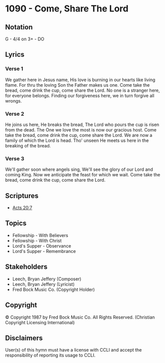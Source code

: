 # 1090 - Come, Share The Lord

## Notation

G - 4/4 on 3+ - DO

## Lyrics

### Verse 1

We gather here in Jesus name, His love is burning in our hearts like living flame. For thru the loving Son the Father makes us one. Come take the bread, come drink the cup, come share the Lord. No one is a stranger here, for everyone belongs. Finding our forgiveness here, we in turn forgive all wrongs.

### Verse 2

He joins us here, He breaks the bread, The Lord who pours the cup is risen from the dead. The One we love the most is now our gracious host. Come take the bread, come drink the cup, come share the Lord. We are now a family of which the Lord is head. Tho' unseen He meets us here in the breaking of the bread.

### Verse 3

We'll gather soon where angels sing, We'll see the glory of our Lord and coming King. Now we anticipate the feast for which we wait. Come take the bread, come drink the cup, come share the Lord.


## Scriptures

- [Acts 20:7](https://www.biblegateway.com/passage/?search=Acts%2020%3A7)

## Topics

- Fellowship - With Believers
- Fellowship - With Christ
- Lord's Supper - Observance
- Lord's Supper - Remembrance

## Stakeholders

- Leech, Bryan Jeffery (Composer)
- Leech, Bryan Jeffery (Lyricist)
- Fred Bock Music Co. (Copyright Holder)

## Copyright

© Copyright 1987 by Fred Bock Music Co. All Rights Reserved.
(Christian Copyright Licensing International)

## Disclaimers

User(s) of this hymn must have a license with CCLI and accept the responsibility of reporting its usage to CCLI.

